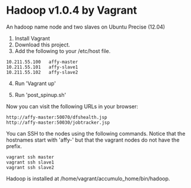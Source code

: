 Hadoop v1.0.4 by Vagrant
=======================

An hadoop name node and two slaves on Ubuntu Precise (12.04)

1. Install Vagrant
2. Download this project.
3. Add the following to your /etc/host file.
```
10.211.55.100	affy-master
10.211.55.101	affy-slave1
10.211.55.102	affy-slave2
```
4. Run 'Vagrant up'

5. Run 'post_spinup.sh'

Now you can visit the following URLs in your browser:
```
http://affy-master:50070/dfshealth.jsp
http://affy-master:50030/jobtracker.jsp
```
You can SSH to the nodes using the following commands. Notice that the hostnames start with 'affy-' but that 
the vagrant nodes do not have the prefix.
```
vagrant ssh master
vagrant ssh slave1
vagrant ssh slave2
```
Hadoop is installed at /home/vagrant/accumulo_home/bin/hadoop.
